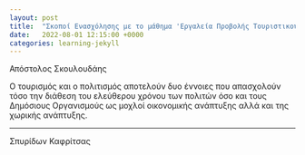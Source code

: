 ```yaml
---
layout: post
title:  "Σκοποί Ενασχόλησης με το μάθημα 'Εργαλεία Προβολής Τουριστικού Ενδιαφέροντος'"
date:   2022-08-01 12:15:00 +0000
categories: learning-jekyll
---
```


Απόστολος Σκουλουδάης

Ο τουρισμός και ο πολιτισμός αποτελούν δυο έννοιες που απασχολούν τόσο την διάθεση του ελεύθερου χρόνου των πολιτών όσο και τους Δημόσιους Οργανισμούς ως μοχλοί οικονομικής ανάπτυξης αλλά και της χωρικής ανάπτυξης.

---

Σπυρίδων Καφρίτσας
